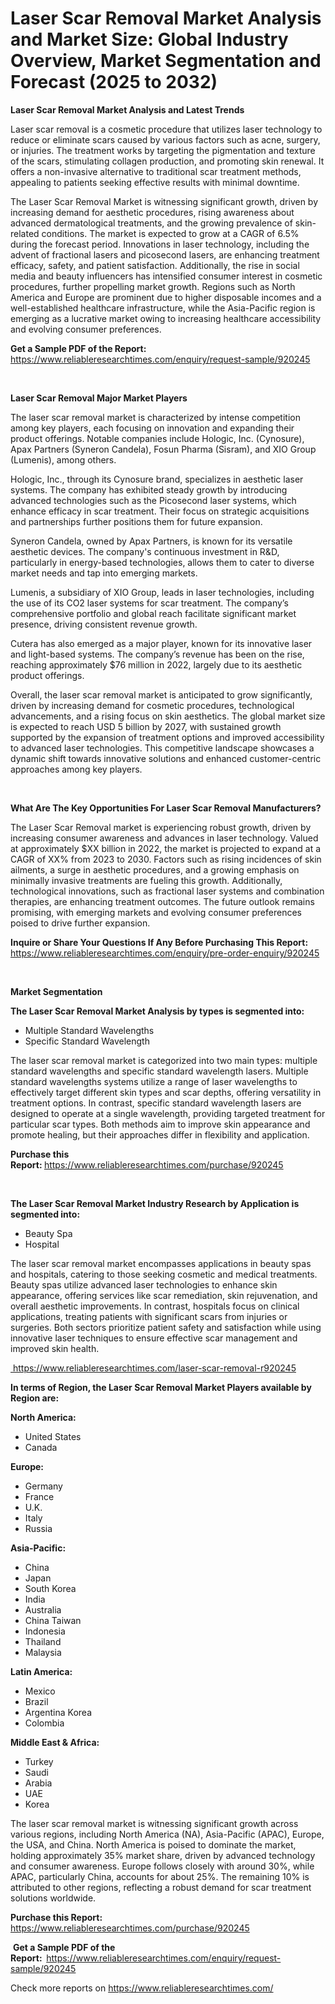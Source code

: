 <p><h1>Laser Scar Removal Market Analysis and Market Size: Global Industry Overview, Market Segmentation and Forecast (2025 to 2032)</h1></p><p><strong>Laser Scar Removal Market Analysis and Latest Trends</strong></p>
<p><p>Laser scar removal is a cosmetic procedure that utilizes laser technology to reduce or eliminate scars caused by various factors such as acne, surgery, or injuries. The treatment works by targeting the pigmentation and texture of the scars, stimulating collagen production, and promoting skin renewal. It offers a non-invasive alternative to traditional scar treatment methods, appealing to patients seeking effective results with minimal downtime.</p><p>The Laser Scar Removal Market is witnessing significant growth, driven by increasing demand for aesthetic procedures, rising awareness about advanced dermatological treatments, and the growing prevalence of skin-related conditions. The market is expected to grow at a CAGR of 6.5% during the forecast period. Innovations in laser technology, including the advent of fractional lasers and picosecond lasers, are enhancing treatment efficacy, safety, and patient satisfaction. Additionally, the rise in social media and beauty influencers has intensified consumer interest in cosmetic procedures, further propelling market growth. Regions such as North America and Europe are prominent due to higher disposable incomes and a well-established healthcare infrastructure, while the Asia-Pacific region is emerging as a lucrative market owing to increasing healthcare accessibility and evolving consumer preferences.</p></p>
<p><strong>Get a Sample PDF of the Report:&nbsp;</strong> <a href="https://www.reliableresearchtimes.com/enquiry/request-sample/920245?utm_campaign=3034&utm_medium=2&utm_source=Github&utm_content=ia&utm_term=06032025&utm_id=laser-scar-removal">https://www.reliableresearchtimes.com/enquiry/request-sample/920245</a></p>
<p>&nbsp;</p>
<p><strong>Laser Scar Removal Major Market Players</strong></p>
<p><p>The laser scar removal market is characterized by intense competition among key players, each focusing on innovation and expanding their product offerings. Notable companies include Hologic, Inc. (Cynosure), Apax Partners (Syneron Candela), Fosun Pharma (Sisram), and XIO Group (Lumenis), among others.</p><p>Hologic, Inc., through its Cynosure brand, specializes in aesthetic laser systems. The company has exhibited steady growth by introducing advanced technologies such as the Picosecond laser systems, which enhance efficacy in scar treatment. Their focus on strategic acquisitions and partnerships further positions them for future expansion.</p><p>Syneron Candela, owned by Apax Partners, is known for its versatile aesthetic devices. The company's continuous investment in R&D, particularly in energy-based technologies, allows them to cater to diverse market needs and tap into emerging markets.</p><p>Lumenis, a subsidiary of XIO Group, leads in laser technologies, including the use of its CO2 laser systems for scar treatment. The company’s comprehensive portfolio and global reach facilitate significant market presence, driving consistent revenue growth.</p><p>Cutera has also emerged as a major player, known for its innovative laser and light-based systems. The company’s revenue has been on the rise, reaching approximately $76 million in 2022, largely due to its aesthetic product offerings.</p><p>Overall, the laser scar removal market is anticipated to grow significantly, driven by increasing demand for cosmetic procedures, technological advancements, and a rising focus on skin aesthetics. The global market size is expected to reach USD 5 billion by 2027, with sustained growth supported by the expansion of treatment options and improved accessibility to advanced laser technologies. This competitive landscape showcases a dynamic shift towards innovative solutions and enhanced customer-centric approaches among key players.</p></p>
<p>&nbsp;</p>
<p><strong>What Are The Key Opportunities For Laser Scar Removal Manufacturers?</strong></p>
<p><p>The Laser Scar Removal market is experiencing robust growth, driven by increasing consumer awareness and advances in laser technology. Valued at approximately $XX billion in 2022, the market is projected to expand at a CAGR of XX% from 2023 to 2030. Factors such as rising incidences of skin ailments, a surge in aesthetic procedures, and a growing emphasis on minimally invasive treatments are fueling this growth. Additionally, technological innovations, such as fractional laser systems and combination therapies, are enhancing treatment outcomes. The future outlook remains promising, with emerging markets and evolving consumer preferences poised to drive further expansion.</p></p>
<p><strong>Inquire or Share Your Questions If Any Before Purchasing This Report:</strong> <a href="https://www.reliableresearchtimes.com/enquiry/pre-order-enquiry/920245?utm_campaign=3034&utm_medium=2&utm_source=Github&utm_content=ia&utm_term=06032025&utm_id=laser-scar-removal">https://www.reliableresearchtimes.com/enquiry/pre-order-enquiry/920245</a></p>
<p>&nbsp;</p>
<p><strong>Market Segmentation</strong></p>
<p><strong>The Laser Scar Removal Market Analysis by types is segmented into:</strong></p>
<p><ul><li>Multiple Standard Wavelengths</li><li>Specific Standard Wavelength</li></ul></p>
<p><p>The laser scar removal market is categorized into two main types: multiple standard wavelengths and specific standard wavelength lasers. Multiple standard wavelengths systems utilize a range of laser wavelengths to effectively target different skin types and scar depths, offering versatility in treatment options. In contrast, specific standard wavelength lasers are designed to operate at a single wavelength, providing targeted treatment for particular scar types. Both methods aim to improve skin appearance and promote healing, but their approaches differ in flexibility and application.</p></p>
<p><strong>Purchase this Report:&nbsp;</strong><a href="https://www.reliableresearchtimes.com/purchase/920245?utm_campaign=3034&utm_medium=2&utm_source=Github&utm_content=ia&utm_term=06032025&utm_id=laser-scar-removal">https://www.reliableresearchtimes.com/purchase/920245</a></p>
<p>&nbsp;</p>
<p><strong>The Laser Scar Removal Market Industry Research by Application is segmented into:</strong></p>
<p><ul><li>Beauty Spa</li><li>Hospital</li></ul></p>
<p><p>The laser scar removal market encompasses applications in beauty spas and hospitals, catering to those seeking cosmetic and medical treatments. Beauty spas utilize advanced laser technologies to enhance skin appearance, offering services like scar remediation, skin rejuvenation, and overall aesthetic improvements. In contrast, hospitals focus on clinical applications, treating patients with significant scars from injuries or surgeries. Both sectors prioritize patient safety and satisfaction while using innovative laser techniques to ensure effective scar management and improved skin health.</p></p>
<p><a href="https://www.reliableresearchtimes.com/laser-scar-removal-r920245?utm_campaign=3034&utm_medium=2&utm_source=Github&utm_content=ia&utm_term=06032025&utm_id=laser-scar-removal">&nbsp;https://www.reliableresearchtimes.com/laser-scar-removal-r920245</a></p>
<p><strong>In terms of Region, the Laser Scar Removal Market Players available by Region are:</strong></p>
<p>
    <p> <strong> North America: </strong>
        <ul>
            <li>United States</li>
            <li>Canada</li>
        </ul>
        </p> 
    <p> <strong> Europe: </strong>
        <ul>
            <li>Germany</li>
            <li>France</li>
            <li>U.K.</li>
            <li>Italy</li>
            <li>Russia</li>
        </ul>
        </p> 
    <p> <strong> Asia-Pacific: </strong>
        <ul>
            <li>China</li>
            <li>Japan</li>
            <li>South Korea</li>
            <li>India</li>
            <li>Australia</li>
            <li>China Taiwan</li>
            <li>Indonesia</li>
            <li>Thailand</li>
            <li>Malaysia</li>
        </ul>
        </p> 
    <p> <strong> Latin America: </strong>
        <ul>
            <li>Mexico</li>
            <li>Brazil</li>
            <li>Argentina Korea</li>
            <li>Colombia</li>
        </ul>
        </p> 
    <p> <strong> Middle East & Africa: </strong>
        <ul>
            <li>Turkey</li>
            <li>Saudi</li>
            <li>Arabia</li>
            <li>UAE</li>
            <li>Korea</li>
        </ul>
    </p>
    </p>
<p><p>The laser scar removal market is witnessing significant growth across various regions, including North America (NA), Asia-Pacific (APAC), Europe, the USA, and China. North America is poised to dominate the market, holding approximately 35% market share, driven by advanced technology and consumer awareness. Europe follows closely with around 30%, while APAC, particularly China, accounts for about 25%. The remaining 10% is attributed to other regions, reflecting a robust demand for scar treatment solutions worldwide.</p></p>
<p><strong>Purchase this Report: </strong><a href="https://www.reliableresearchtimes.com/purchase/920245?utm_campaign=3034&utm_medium=2&utm_source=Github&utm_content=ia&utm_term=06032025&utm_id=laser-scar-removal">https://www.reliableresearchtimes.com/purchase/920245</a></p>
<p>&nbsp;<strong>Get a Sample PDF of the Report:&nbsp;&nbsp;</strong><a href="https://www.reliableresearchtimes.com/enquiry/request-sample/920245?utm_campaign=3034&utm_medium=2&utm_source=Github&utm_content=ia&utm_term=06032025&utm_id=laser-scar-removal">https://www.reliableresearchtimes.com/enquiry/request-sample/920245</a></p>
<p><strong></strong></p>
<p>Check more reports on <a href="https://www.reliableresearchtimes.com/?utm_campaign=3034&utm_medium=2&utm_source=Github&utm_content=ia&utm_term=06032025&utm_id=laser-scar-removal">https://www.reliableresearchtimes.com/</a></p>